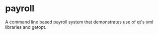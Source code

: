 payroll
=======

A command line based payroll system that demonstrates use of qt's xml libraries and getopt.